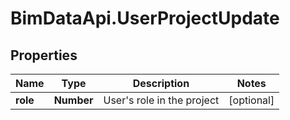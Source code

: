 # BimDataApi.UserProjectUpdate

## Properties

Name | Type | Description | Notes
------------ | ------------- | ------------- | -------------
**role** | **Number** | User&#39;s role in the project | [optional] 


